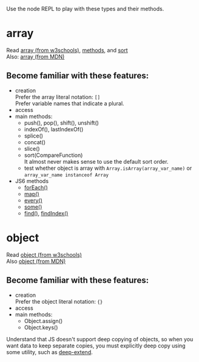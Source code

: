 Use the node REPL to play with these types and their methods.

# array 
Read [array (from w3schools)](http://www.w3schools.com/js/js_arrays.asp), [methods](http://www.w3schools.com/js/js_array_methods.asp), and [sort](http://www.w3schools.com/js/js_array_sort.asp)  
Also: [array (from MDN)](https://developer.mozilla.org/en-US/docs/Web/JavaScript/Reference/Global_Objects/Array)

## Become familiar with these features:   
- creation  
Prefer the array literal notation: ```[]```  
Prefer variable names that indicate a plural.
- access  
- main methods:  
  - push(), pop(), shift(), unshift()
  - indexOf(), lastIndexOf()
  - splice()
  - concat()
  - slice()
  - sort(CompareFunction)  
    It almost never makes sense to use the default sort order.
  - test whether object is array with ```Array.isArray(array_var_name)``` or ```array_var_name instanceof Array```
- JS6 methods
  - [forEach()](http://www.w3schools.com/jsref/jsref_foreach.asp)
  - [map()](http://www.w3schools.com/jsref/jsref_map.asp)
  - [every()](http://www.w3schools.com/jsref/jsref_every.asp)
  - [some()](http://www.w3schools.com/jsref/jsref_some.asp)
  - [find()](http://www.w3schools.com/jsref/jsref_find.asp), [findIndex()](http://www.w3schools.com/jsref/jsref_findindex.asp)


# object

Read [object (from w3schools)](http://www.w3schools.com/js/js_objects.asp)  
Also [object (from MDN)](https://developer.mozilla.org/en-US/docs/Web/JavaScript/Reference/Global_Objects/Object)


## Become familiar with these features:   
- creation  
Prefer the object literal notation: ```{}```  
- access  
- main methods:  
  - Object.assign()
  - Object.keys()

Understand that JS doesn't support deep copying of objects,
so when you want data to keep separate copies, you must explicitly deep copy using some utility, such as [deep-extend](https://www.npmjs.com/package/deep-extend).

